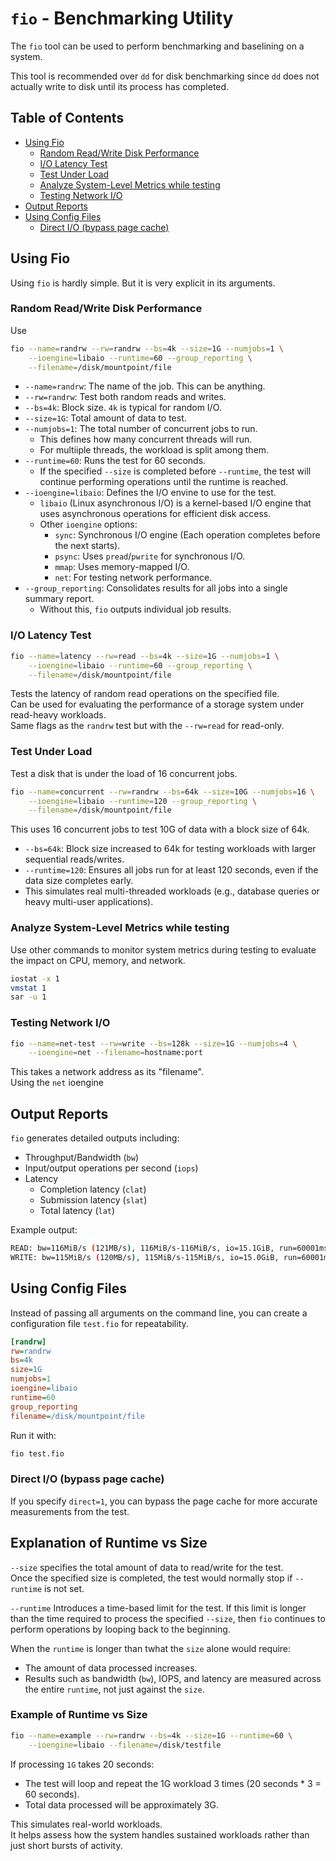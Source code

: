 # `fio` - Benchmarking Utility

The `fio` tool can be used to perform benchmarking and baselining on a system.  

This tool is recommended over `dd` for disk benchmarking since `dd` does not actually 
write to disk until its process has completed.  


## Table of Contents
* [Using Fio](#using-fio) 
    * [Random Read/Write Disk Performance](#random-readwrite-disk-performance) 
    * [I/O Latency Test](#io-latency-test) 
    * [Test Under Load](#test-under-load) 
    * [Analyze System-Level Metrics while testing](#analyze-system-level-metrics-while-testing) 
    * [Testing Network I/O](#testing-network-io) 
* [Output Reports](#output-reports) 
* [Using Config Files](#using-config-files) 
    * [Direct I/O (bypass page cache)](#direct-io-bypass-page-cache) 


## Using Fio

Using `fio` is hardly simple. But it is very explicit in its arguments.  


### Random Read/Write Disk Performance
Use 
```bash
fio --name=randrw --rw=randrw --bs=4k --size=1G --numjobs=1 \
    --ioengine=libaio --runtime=60 --group_reporting \
    --filename=/disk/mountpoint/file
```

* `--name=randrw`: The name of the job. This can be anything.  
* `--rw=randrw`: Test both random reads and writes.  
* `--bs=4k`: Block size. `4k` is typical for random I/O.  
* `--size=1G`: Total amount of data to test.  
* `--numjobs=1`: The total number of concurrent jobs to run.  
    * This defines how many concurrent threads will run.  
    * For multiiple threads, the workload is split among them.  
* `--runtime=60`: Runs the test for 60 seconds.  
    * If the specified `--size` is completed before `--runtime`, the test will
      continue performing operations until the runtime is reached.  
        <!-- * Does this mean the amount of data is increased? Or does this just mean that -->
        <!--   the process will continue to run without actually doing anything? -->
* `--ioengine=libaio`: Defines the I/O envine to use for the test.  
    * `libaio` (Linux asynchronous I/O) is a kernel-based I/O engine that uses
      asynchronous operations for efficient disk access. 
    * Other `ioengine` options:
        * `sync`: Synchronous I/O engine (Each operation completes before the next starts).  
        * `psync`: Uses `pread`/`pwrite` for synchronous I/O.  
        * `mmap`: Uses memory-mapped I/O.  
        * `net`: For testing network performance.  
* `--group_reporting`: Consolidates results for all jobs into a single summary report.  
    * Without this, `fio` outputs individual job results.  

### I/O Latency Test

```bash
fio --name=latency --rw=read --bs=4k --size=1G --numjobs=1 \
    --ioengine=libaio --runtime=60 --group_reporting \
    --filename=/disk/mountpoint/file
```
Tests the latency of random read operations on the specified file.  
Can be used for evaluating the performance of a storage system under read-heavy workloads.  
Same flags as the `randrw` test but with the `--rw=read` for read-only.  


### Test Under Load
Test a disk that is under the load of 16 concurrent jobs.  
```bash
fio --name=concurrent --rw=randrw --bs=64k --size=10G --numjobs=16 \
    --ioengine=libaio --runtime=120 --group_reporting \
    --filename=/disk/mountpoint/file
```
This uses 16 concurrent jobs to test 10G of data with a block size of 64k.  

* `--bs=64k`: Block size increased to 64k for testing workloads with larger sequential reads/writes.  
* `--runtime=120`: Ensures all jobs run for at least 120 seconds, even if the data size completes early.  
* This simulates real multi-threaded workloads (e.g., database queries or heavy multi-user applications).  

### Analyze System-Level Metrics while testing
Use other commands to monitor system metrics during testing to evaluate the impact on
CPU, memory, and network.  
```bash
iostat -x 1
vmstat 1
sar -u 1
```

### Testing Network I/O
```bash
fio --name=net-test --rw=write --bs=128k --size=1G --numjobs=4 \
    --ioengine=net --filename=hostname:port
```
This takes a network address as its "filename".  
Using the `net` ioengine




## Output Reports
`fio` generates detailed outputs including:

* Throughput/Bandwidth (`bw`)
* Input/output operations per second (`iops`)
* Latency 
    * Completion latency (`clat`)
    * Submission latency (`slat`)
    * Total latency (`lat`)

Example output:
```bash
READ: bw=116MiB/s (121MB/s), 116MiB/s-116MiB/s, io=15.1GiB, run=60001msec
WRITE: bw=115MiB/s (120MB/s), 115MiB/s-115MiB/s, io=15.0GiB, run=60001msec
```

## Using Config Files
Instead of passing all arguments on the command line, you can create a configuration
file `test.fio` for repeatability.  
```ini
[randrw]
rw=randrw
bs=4k
size=1G
numjobs=1
ioengine=libaio
runtime=60
group_reporting
filename=/disk/mountpoint/file
```
Run it with:
```bash
fio test.fio
```

### Direct I/O (bypass page cache)
If you specify `direct=1`, you can bypass the page cache for more accurate
measurements from the test.  


## Explanation of Runtime vs Size
`--size` specifies the total amount of data to read/write for the test.  
Once the specified size is completed, the test would normally stop if `--runtime` is
not set.  

`--runtime` Introduces a time-based limit for the test. 
If this limit is longer than the time required to process the specified `--size`,
then `fio` continues to perform operations by looping back to the beginning.  

When the `runtime` is longer than twhat the `size` alone would require:

* The amount of data processed increases.  
* Results such as bandwidth (`bw`), IOPS, and latency are measured across the
  entire `runtime`, not just against the `size`.  

### Example of Runtime vs Size
```bash
fio --name=example --rw=randrw --bs=4k --size=1G --runtime=60 \
    --ioengine=libaio --filename=/disk/testfile
```
If processing `1G` takes 20 seconds:

* The test will loop and repeat the 1G workload 3 times (20 seconds * 3 = 60 seconds).
* Total data processed will be approximately 3G.

This simulates real-world workloads.  
It helps assess how the system handles sustained workloads rather than just short
bursts of activity.  




